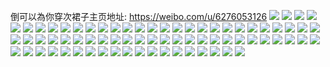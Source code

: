 倒可以為你穿次裙子主页地址: https://weibo.com/u/6276053126 
![](https://wx4.sinaimg.cn/mw2000/006QJG7kgy1h8fh30ao9lj30u0140qax.jpg) 
![](https://wx4.sinaimg.cn/mw2000/006QJG7kgy1h844u8o2pvj310304l3yr.jpg) 
![](https://wx4.sinaimg.cn/mw2000/006QJG7kgy1h69tglqloej30sg1s04mj.jpg) 
![](https://wx4.sinaimg.cn/mw2000/006QJG7kgy1h2m9mfwschj31hc0u07pm.jpg) 
![](https://wx4.sinaimg.cn/mw2000/006QJG7kgy1h1hu3pndaxj30u0127djp.jpg) 
![](https://wx4.sinaimg.cn/mw2000/006QJG7kgy1h1hu3o8n67j30yi0if40a.jpg) 
![](https://wx4.sinaimg.cn/mw2000/006QJG7kgy1h0tkaldjpwj30u0140n1u.jpg) 
![](https://wx4.sinaimg.cn/mw2000/006QJG7kgy1h0tkbjxg3gj30u0140gty.jpg) 
![](https://wx4.sinaimg.cn/mw2000/006QJG7kgy1gzbwnku72wj31o0280npd.jpg) 
![](https://wx4.sinaimg.cn/mw2000/006QJG7kgy1gzbwnn3brkj31gi1xze81.jpg) 
![](https://wx4.sinaimg.cn/mw2000/006QJG7kgy1gzbwnqazd9j31my27zx6p.jpg) 
![](https://wx4.sinaimg.cn/mw2000/006QJG7kgy1gx3etlkwsqj30u01g6qdr.jpg) 
![](https://wx4.sinaimg.cn/mw2000/006QJG7kgy1gx3etl6z8mj30u01407bl.jpg) 
![](https://wx4.sinaimg.cn/mw2000/006QJG7kgy1gx3etkuj22j30u017y46f.jpg) 
![](https://wx4.sinaimg.cn/mw2000/006QJG7kgy1gx3etm2s0vj30u019ak33.jpg) 
![](https://wx4.sinaimg.cn/mw2000/006QJG7kgy1gx3etmxg1zj30u017oajm.jpg) 
![](https://wx4.sinaimg.cn/mw2000/006QJG7kgy1gx3etnc7ucj30u017ugua.jpg) 
![](https://wx4.sinaimg.cn/mw2000/006QJG7kgy1gwyh1sowj5j30u016gtgk.jpg) 
![](https://wx4.sinaimg.cn/mw2000/006QJG7kgy1gwyh1tsr2yj30u01400ze.jpg) 
![](https://wx4.sinaimg.cn/mw2000/006QJG7kgy1gwyh1s8zeuj30u01547ci.jpg) 
![](https://wx4.sinaimg.cn/mw2000/006QJG7kgy1gwyh1u74czj30u0140dnr.jpg) 
![](https://wx4.sinaimg.cn/mw2000/006QJG7kgy1gwyh2j3nd0j30u0140tdr.jpg) 
![](https://wx4.sinaimg.cn/mw2000/006QJG7kgy1gwyh1uiladj30u0140tfp.jpg) 
![](https://wx4.sinaimg.cn/mw2000/006QJG7kgy1gw29uxgrhzj30u01i0tl9.jpg) 
![](https://wx4.sinaimg.cn/mw2000/006QJG7kgy1gw29uy65u2j30u01147cb.jpg) 
![](https://wx4.sinaimg.cn/mw2000/006QJG7kgy1gw29uxv8f0j30u01h2dr2.jpg) 
![](https://wx4.sinaimg.cn/mw2000/006QJG7kgy1gw29uyjq2qj30u00zqtgd.jpg) 
![](https://wx4.sinaimg.cn/mw2000/006QJG7kgy1gw29uyxnkmj30u013igu2.jpg) 
![](https://wx4.sinaimg.cn/mw2000/006QJG7kgy1gw29v00vmrj30u011eqb8.jpg) 
![](https://wx4.sinaimg.cn/mw2000/006QJG7kgy1gvrj4pghu8j61330u0ake02.jpg) 
![](https://wx4.sinaimg.cn/mw2000/006QJG7kgy1gvrj4ptoa4j60u01a0tix02.jpg) 
![](https://wx4.sinaimg.cn/mw2000/006QJG7kgy1gvrj4p054jj60u014046y02.jpg) 
![](https://wx4.sinaimg.cn/mw2000/006QJG7kgy1gvrj4qumjvj60u015g7jo02.jpg) 
![](https://wx4.sinaimg.cn/mw2000/006QJG7kgy1gvrj4rdcrdj60u0140k1i02.jpg) 
![](https://wx4.sinaimg.cn/mw2000/006QJG7kgy1gvrj4q8lvbj60u01407ke02.jpg) 
![](https://wx4.sinaimg.cn/mw2000/006QJG7kgy1gvrj52i8ptj60u01407gn02.jpg) 
![](https://wx4.sinaimg.cn/mw2000/006QJG7kgy1gvrj4rsmwuj60u0140qes02.jpg) 
![](https://wx4.sinaimg.cn/mw2000/006QJG7kgy1gvrj4s7enmj60u014v11302.jpg) 
![](https://wx4.sinaimg.cn/mw2000/006QJG7kgy1gvcztcjc4oj60u01fen6002.jpg) 
![](https://wx4.sinaimg.cn/mw2000/006QJG7kgy1gvcztcy6wuj60u01f2th202.jpg) 
![](https://wx4.sinaimg.cn/mw2000/006QJG7kgy1gvcztc3jr0j60u01cigua02.jpg) 
![](https://wx4.sinaimg.cn/mw2000/006QJG7kgy1gv3ow446haj60u0140n4r02.jpg) 
![](https://wx4.sinaimg.cn/mw2000/006QJG7kgy1gsngnp8zf4j30u016yq74.jpg) 
![](https://wx4.sinaimg.cn/mw2000/006QJG7kgy1gsngnr4zhoj60u014r44h02.jpg) 
![](https://wx4.sinaimg.cn/mw2000/006QJG7kgy1gsngns3ihqj30u014r42w.jpg) 
![](https://wx4.sinaimg.cn/mw2000/006QJG7kgy1gsngnttv9ij30u014v7bd.jpg) 
![](https://wx4.sinaimg.cn/mw2000/006QJG7kgy1gsngnvrgv7j30u013p7br.jpg) 
![](https://wx4.sinaimg.cn/mw2000/006QJG7kgy1gsngnws6o0j30u0153adz.jpg) 
![](https://wx4.sinaimg.cn/mw2000/006QJG7kgy1gsngnyd2wzj30u011kwnc.jpg) 
![](https://wx4.sinaimg.cn/mw2000/006QJG7kgy1gsngnzzl8rj30u0140dmz.jpg) 
![](https://wx4.sinaimg.cn/mw2000/006QJG7kgy1gsngo1oh8tj30u0150k1x.jpg) 
![](https://wx4.sinaimg.cn/mw2000/006QJG7kgy1gm19fsxkhrj30u013zgrq.jpg) 
![](https://wx4.sinaimg.cn/mw2000/006QJG7kgy1gm19fudq4hj30u0140n33.jpg) 
![](https://wx4.sinaimg.cn/mw2000/006QJG7kgy1gm19fv8fv4j30u0140jvr.jpg) 
![](https://wx4.sinaimg.cn/mw2000/006QJG7kgy1gm19gnt5t3j30u013zdm9.jpg) 
![](https://wx4.sinaimg.cn/mw2000/006QJG7kgy1gm19got9omj30u0140gri.jpg) 
![](https://wx4.sinaimg.cn/mw2000/006QJG7kgy1gm19hain8zj30u01400zh.jpg) 
![](https://wx4.sinaimg.cn/mw2000/006QJG7kgy1gjpu8m1at2j30u0140446.jpg) 
![](https://wx4.sinaimg.cn/mw2000/006QJG7kgy1gjpu8kqxcoj30u014014o.jpg) 
![](https://wx4.sinaimg.cn/mw2000/006QJG7kgy1gjpu8mzvttj30u01407at.jpg) 
![](https://wx4.sinaimg.cn/mw2000/006QJG7kgy1ghw7tf2y3hj30u0140gvf.jpg) 
![](https://wx4.sinaimg.cn/mw2000/006QJG7kgy1ghw7tfqm50j30u0140qdn.jpg) 
![](https://wx4.sinaimg.cn/mw2000/006QJG7kgy1ghw7tjo6b0j30u014047c.jpg) 
![](https://wx4.sinaimg.cn/mw2000/006QJG7kgy1ghw7thkgzaj30u013zwqe.jpg) 
![](https://wx4.sinaimg.cn/mw2000/006QJG7kgy1ghw7tgilkmj30u0141h65.jpg) 
![](https://wx4.sinaimg.cn/mw2000/006QJG7kgy1ghw7tioe3mj30u013z4dd.jpg) 
![](https://wx4.sinaimg.cn/mw2000/006QJG7kgy1ghw7tj8yxsj30u0140guj.jpg) 
![](https://wx4.sinaimg.cn/mw2000/006QJG7kgy1ghw7th0in1j30u01407jb.jpg) 
![](https://wx4.sinaimg.cn/mw2000/006QJG7kgy1ghw7ti6d3hj30u0140h2j.jpg) 
![](https://wx4.sinaimg.cn/mw2000/006QJG7kgy1ghe6f5vffhj30u00u0qan.jpg) 
![](https://wx4.sinaimg.cn/mw2000/006QJG7kgy1gd9wq0xg58j30u00y9dqc.jpg) 
![](https://wx4.sinaimg.cn/mw2000/006QJG7kgy1gcw6qgupv9j30u00u0442.jpg) 
![](https://wx4.sinaimg.cn/mw2000/006QJG7kgy1gcw6rct28wj30u00u048o.jpg) 
